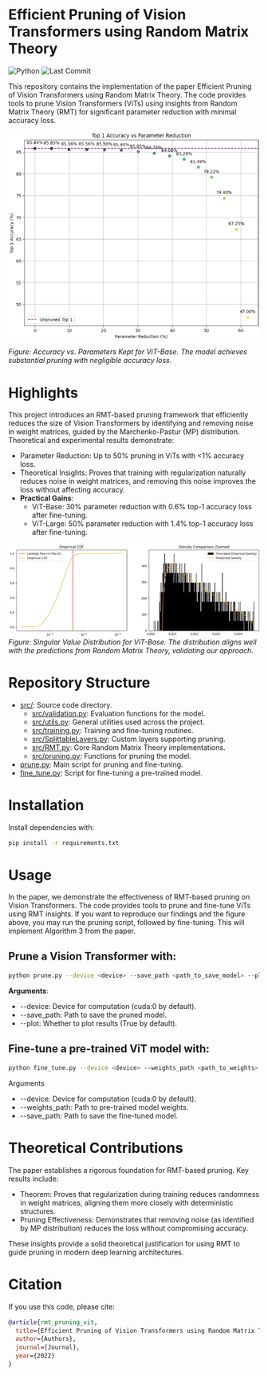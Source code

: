 # Efficient Pruning of Vision Transformers using Random Matrix Theory

![Python](https://img.shields.io/badge/python-3.9%2B-blue)
![Last Commit](https://img.shields.io/github/last-commit/yspennstate/RMT_pruning_ViT)

This repository contains the implementation of the paper Efficient Pruning of Vision Transformers using Random Matrix Theory. The code provides tools to prune Vision Transformers (ViTs) using insights from Random Matrix Theory (RMT) for significant parameter reduction with minimal accuracy loss.


![Accuracy vs. Parameters Kept for ViT-Base. The model achieves substantial pruning with negligible accuracy loss.](./images/VITL_top1.png)

*Figure: Accuracy vs. Parameters Kept for ViT-Base. The model achieves substantial pruning with negligible accuracy loss.*


# Highlights

This project introduces an RMT-based pruning framework that efficiently reduces the size of Vision Transformers by identifying and removing noise in weight matrices, guided by the Marchenko-Pastur (MP) distribution. Theoretical and experimental results demonstrate:
- Parameter Reduction: Up to 50% pruning in ViTs with <1% accuracy loss.
- Theoretical Insights: Proves that training with regularization naturally reduces noise in weight matrices, and removing this noise improves the loss without affecting accuracy.
- **Practical Gains**:
  - ViT-Base: 30% parameter reduction with 0.6% top-1 accuracy loss after fine-tuning.
  - ViT-Large: 50% parameter reduction with 1.4% top-1 accuracy loss after fine-tuning.

![Singular Value Distribution for ViT-Base. The distribution aligns well with the predictions from Random Matrix Theory, validating our approach.](./images/ViT_base_MP_fit.png)
*Figure: Singular Value Distribution for ViT-Base. The distribution aligns well with the predictions from Random Matrix Theory, validating our approach.*


# Repository Structure
- [src/](src/): Source code directory.
  - [src/validation.py](src/validation.py): Evaluation functions for the model.
  - [src/utils.py](src/utils.py): General utilities used across the project.
  - [src/training.py](src/training.py): Training and fine-tuning routines.
  - [src/SplittableLayers.py](src/SplittableLayers.py): Custom layers supporting pruning.
  - [src/RMT.py](src/RMT.py): Core Random Matrix Theory implementations.
  - [src/pruning.py](src/pruning.py): Functions for pruning the model.
- [prune.py](prune.py): Main script for pruning and fine-tuning.
- [fine_tune.py](fine_tune.py): Script for fine-tuning a pre-trained model.

# Installation

Install dependencies with:
```bash
pip install -r requirements.txt
```

# Usage
In the paper, we demonstrate the effectiveness of RMT-based pruning on Vision Transformers. The code provides tools to prune and fine-tune ViTs using RMT insights. If you want to reproduce our findings and the figure above, you may run the pruning script, followed by fine-tuning. This will implement Algorithm 3 from the paper.


## Prune a Vision Transformer with:
```bash
python prune.py --device <device> --save_path <path_to_save_model> --plot <True/False>
```

**Arguments**:
- --device: Device for computation (cuda:0 by default).
- --save_path: Path to save the pruned model.
- --plot: Whether to plot results (True by default).



## Fine-tune a pre-trained ViT model with:
```bash
python fine_tune.py --device <device> --weights_path <path_to_weights> --save_path <path_to_save_model>
```

Arguments
- --device: Device for computation (cuda:0 by default).
- --weights_path: Path to pre-trained model weights.
- --save_path: Path to save the fine-tuned model.


# Theoretical Contributions

The paper establishes a rigorous foundation for RMT-based pruning. Key results include:
- Theorem: Proves that regularization during training reduces randomness in weight matrices, aligning them more closely with deterministic structures.
- Pruning Effectiveness: Demonstrates that removing noise (as identified by MP distribution) reduces the loss without compromising accuracy.

These insights provide a solid theoretical justification for using RMT to guide pruning in modern deep learning architectures.

# Citation

If you use this code, please cite:

```bibtex
@article{rmt_pruning_vit,
  title={Efficient Pruning of Vision Transformers using Random Matrix Theory},
  author={Authors},
  journal={Journal},
  year={2022}
}
```